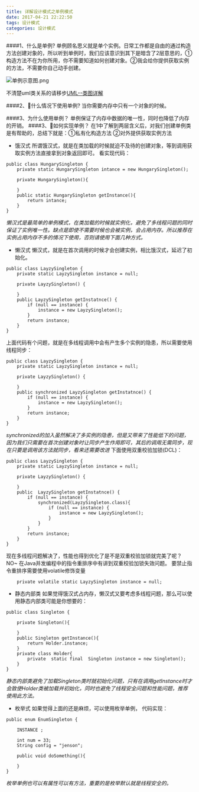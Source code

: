```yaml
---
title: 详解设计模式之单例模式
date: 2017-04-21 22:22:50
tags: 设计模式
categories: 设计模式
---
```

####1、什么是单例?
单例顾名思义就是单个实例。日常工作都是自由的通过构造方法创建对象的，所以听到单例时，我们应该意识到其下是暗含了2层意思的，①构造方法不在为你所用，你不需要知道如何创建对象。②我会给你提供获取实例的方法，不需要你自己动手创建。

![单例示意图.png](http://upload-images.jianshu.io/upload_images/1796052-fc54578715942157.png?imageMogr2/auto-orient/strip%7CimageView2/2/w/1240)

不清楚uml类关系的请移步[UML--类图详解](http://www.jianshu.com/p/bf23234d5d2b)

<!-- more -->

####2、什么情况下使用单例?
当你需要内存中只有一个对象的时候。

####3、为什么使用单例？
单例保证了内存中数据的唯一性，同时也降低了内存的开销。
####3、如何实现单例？
在1中了解到两层含义后，对我们创建单例类是有帮助的，总结下就是：①私有化构造方法  ②对外提供获取实例方法

- 饿汉式
  所谓饿汉式，就是在类加载的时候就迫不及待的创建对象，等到调用获取实例方法直接拿到对象返回即可。
  看实现代码：

```
public class HungarySingleton {
	private static HungarySingleton intance = new HungarySingleton();
	
	private HungarySingleton(){
		
	}
	public static HungarySingleton getInstance(){
		return intance;
	}
}
```
*懒汉式是最简单的单例模式，在类加载的时候就实例化，避免了多线程问题的同时保证了实例唯一性。缺点是即使不需要时候也会被实例，会占用内存。所以推荐在实例占用内存不多的情况下使用，否则请使用下面几种方式。*

- 懒汉式
  懒汉式，就是在首次调用的时候才会创建实例，相比饿汉式，延迟了初始化。

```
public class LayzySingleton {
	private static LayzySingleton instance = null;

	private LayzySingleton() {

	}
	public LayzySingleton getInstatnce() {
		if (null == instance) {
			instance = new LayzySingleton();
		}
		return instance;
	}
}
```
上面代码有个问题，就是在多线程调用中会有产生多个实例的隐患，所以需要使用线程同步：

```
public class LayzySingleton {
	private static LayzySingleton instance = null;

	private LayzySingleton() {

	}
	public synchronized LayzySingleton getInstatnce() {
		if (null == instance) {
			instance = new LayzySingleton();
		}
		return instance;
	}
}
```
*synchronized的加入虽然解决了多实例的隐患，但是又带来了性能低下的问题，因为我们只需要在首次创建对象时让同步产生作用即可，其后的调用无需同步，现在只要是调用该方法就同步，看来还需要改进*
下面使用双重校验加锁(DCL)：

```
public class LayzySingleton {
	private static LayzySingleton instance = null;

	private LayzySingleton() {

	}
	public  LayzySingleton getInstatnce() {
		if (null == instance) {
			synchronized(LayzySingleton.class){
				if (null == instance) {
					instance = new LayzySingleton();
				}
			}
		}
		return instance;
	}
}
```
现在多线程问题解决了，性能也得到优化了是不是双重校验加锁就完美了呢？
NO~
在Java并发编程中的指令重排序中有讲到双重校验加锁失效问题。
要禁止指令重排序需要使用volatile修饰变量


```
	private volatile static LayzySingleton instance = null;
```

- 静态内部类
  如果觉得饿汉式占内存，懒汉式又要考虑多线程问题，那么可以使用静态内部类可能是你想要的：

```
public class Singleton {
	
	private Singleton(){
		
	}
	public Singleton getInstance(){
		return Holder.instance;
	}
	private class Holder{
		private  static final  Singleton instance = new Singleton();
	}
}
```
*静态内部类避免了加载Singleton类时就初始化问题，只有在调用getInstance时才会致使Holder类被加载并初始化，同时也避免了线程安全问题和性能问题，推荐使用此方法。*

- 枚举式
  如果觉得上面的还是麻烦，可以使用枚举单例，
  代码实现：

```
public enum EnumSingleton {
	
	INSTANCE ;
	
	int num = 33;
	String config = "jenson";
	
	public void doSomething(){
		
	}
}
```
*枚举单例也可以有属性可以有方法，重要的是枚举默认就是线程安全的。*